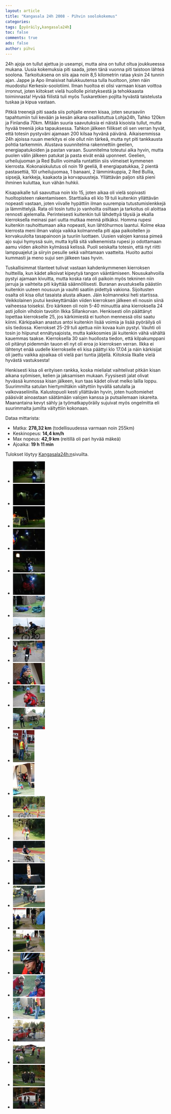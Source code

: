 ```yaml
---
layout: article
title: "Kangasala 24h 2008 - Pihvin soolokokemus"
categories:
tags: [pyöräily,kangasala24h]
toc: false
comments: true
ads: false
author: pihvi
---
```


24h ajoja on tullut ajettua jo useampi, mutta aina on tullut oltua
joukkueessa mukana. Uusia kokemuksia piti saada, joten tänä vuonna piti
taistoon lähteä soolona. Tarkoituksena on siis ajaa noin 8,5 kilometrin
rataa yksin 24 tunnin ajan. Jappe ja Apo ilmaisivat halukkuutensa tulla
huoltoon, joten näin muodostui Kerkesix-soolotiimi. Ilman huoltoa ei
olisi varmaan kisan voittoa irronnut, joten kiitokset vielä huollolle
piristyksestä ja tehokkaasta toiminnasta! Hyvää fiilistä tuli myös
Tuskaretkien pojilta hyvästä taistelusta tuskaa ja kipua vastaan.

Pitkiä treenejä piti saada siis pohjalle ennen kisaa, joten seuraaviin
tapahtumiin tuli kevään ja kesän aikana osallistuttua Lohja24h, Tahko
120km ja Finlandia 70km. Mitään suuria saavutuksia ei näistä kisoista
tullut, mutta hyvää treeniä joka tapauksessa. Tahkon jälkeen fiilikset
oli sen verran hyvät, että totesin pystyväni ajamaan 200 kilsaa hyvänä
päivänä. Aikaisemmissa 24h ajoissa ruuan merkitys ei ole ollut niin
tärkeä, mutta nyt piti tankkausta pohtia tarkemmin. Alustava suunnitelma
rakennettiin geelien, energiapatukoiden ja pastan varaan. Suunnitelma
toteutui aika hyvin, mutta puolen välin jälkeen patukat ja pasta eivät
enää uponneet. Geelien, urheilujuoman ja Red Bullin voimalla runtattiin
siis viimeiset kymmenen kierrosta. Kokonaiskulutus oli noin 19 geeliä, 8
energiapatukkaa, 2 pientä pastasettiä, 10l urheilujuomaa, 1 banaani, 2
lämminkuppia, 2 Red Bullia, sipsejä, karkkeja, kaakaota ja
korvapuusteja. Yllättävän paljon sitä pieni ihminen kuluttaa, kun vähän
huhkii.

Kisapaikalle tuli saavuttua noin klo 15, joten aikaa oli vielä sopivasti
huoltopisteen rakentamiseen. Starttiaika eli klo 19 tuli kuitenkin
yllättävän nopeasti vastaan, joten viivalle hypättiin ilman suurempia
tutustumislenkkejä ja lämmittelyjä. Rata oli tosin tuttu jo vanhoilta
osiltaan ja tarkoitus oli aloittaa rennosti ajelemalla. Perinteisesti
kuitenkin tuli lähdettyä täysiä ja ekalla kierroksella meinasi pari
uutta mutkaa mennä pitkäksi. Homma rupesi kuitenkin rauhoittumaan aika
nopeasti, kun lähtöhurmos laantui. Kolme ekaa kierrosta meni ilman
valoja vaikka kolmannella piti ajaa paikoitellen jo korvakuulolta
tasapainoon ja tuuriin luottaen. Uusien valojen kanssa pimeä ajo sujui
hymyssä suin, mutta kyllä sitä valkenemista rupesi jo odottamaan aamu
viiden aikoihin kylmässä kelissä. Puoli seiskalta totesin, että nyt
riitti lamppuajelut ja siiryin pesulle sekä vaihtamaan vaatteita. Huolto
auttoi kummasti ja meno sujui sen jälkeen taas hyvin.

Tuskallisimmat tilanteet tulivat vastaan kahdenkymmenen kierroksen
huitteilla, kun kädet alkoivat kipeytyä tangon vääntämiseen.
Nousukahvoilla pystyi ajamaan kivuitta, mutta koska rata oli paikoin
myös tekninen niin jarruja ja vaihteita piti käyttää säännöllisesti.
Buranan avustuksella päästiin kuitenkin uuteen nousuun ja vauhti saatiin
pidettyä vakiona. Sijoitusten osalta oli kisa ollut tasaista alusta
alkaen. Jäin kolmanneksi heti startissa. Veikkolainen joutui
keskeyttämään viiden kierroksen jälkeen eli nousin siinä vaiheessa
toiseksi. Ero kärkeen oli noin 5-40 minuuttia aina kierroksella 24 asti
jolloin vihdoin tavoitin Ilkka Sillankorvan. Henkisesti olin päättänyt
lopettaa kierrokselle 25, jos kärkimiestä ei tuohon mennessä olisi saatu
kiinni. Kärkipaikan anastus antoi kuitenkin lisää voimia ja lisää
pyöräilyä oli siis tiedossa. Kierrokset 25-29 tuli ajettua niin kovaa
kuin pystyi. Vauhti oli tosin jo hiipunut ennätysajoista, mutta
kakkosmies jäi kuitenkin vähä vähältä kauemmas taakse. Kierroksella 30
sain huollosta tiedon, että kilpakumppani oli pitänyt pidemmän tauon eli
nyt oli eroa jo kierroksen verran. Ilkka ei lähtenyt enää uudelle
kierrokselle eli kisa päättyi klo 17.04 ja näin kärkisijat oli jaettu
vaikka ajoaikaa oli vielä pari tuntia jäljellä. Kiitoksia Ilkalle vielä
hyvästä vastuksesta!

Henkisesti kisa oli erityisen rankka, koska mielialat vaihtelivat pitkän
kisan aikana syömisen, kelien ja jaksamisen mukaan. Fyysisesti jalat
olivat hyvässä kunnossa kisan jälkeen, kun taas kädet olivat melko
lailla loppu. Suurimmilta satulan hiertymiltäkin vältyttiin hyvällä
satulalla ja valkovaseliinilla. Kalustopuoli kesti yllättävän hyvin,
joten huoltomiehet pääsivät ainoastaan säätämään valojen kanssa ja
putsailemaan iskareita. Maanantaina kevyt sähly ja työmatkapyöräily
sujuivat myös ongelmitta eli suurimmalta jumilta vältyttiin kokonaan.

Dataa mittarista:

- Matka: **278,32 km** (todellisuudessa varmaan noin 255km)
- Keskinopeus: **14,4 km/h**
- Max nopeus: **42,9 km** (reitillä oli pari hyvää mäkeä)
- Ajoaika: **19 h 11 min**

Tulokset löytyy
[Kangasala24h:n](http://www.kangasala24h.fi/view.php?menuId=181&lang=fi)sivuilta.

<div class="image-gallery" markdown="1">

-   [![](/images/kangasala-24h-2008/Thumbnails/Kangasala24h2008%20001.jpg)](/images/kangasala-24h-2008/Kangasala24h2008%20001.jpg)
-   [![](/images/kangasala-24h-2008/Thumbnails/Kangasala24h2008%20006.jpg)](/images/kangasala-24h-2008/Kangasala24h2008%20006.jpg)
-   [![](/images/kangasala-24h-2008/Thumbnails/Kangasala24h2008%20008.jpg)](/images/kangasala-24h-2008/Kangasala24h2008%20008.jpg)
-   [![](/images/kangasala-24h-2008/Thumbnails/Kangasala24h2008%20010.jpg)](/images/kangasala-24h-2008/Kangasala24h2008%20010.jpg)
-   [![](/images/kangasala-24h-2008/Thumbnails/Kangasala24h2008%20018.jpg)](/images/kangasala-24h-2008/Kangasala24h2008%20018.jpg)
-   [![](/images/kangasala-24h-2008/Thumbnails/Kangasala24h2008%20023.jpg)](/images/kangasala-24h-2008/Kangasala24h2008%20023.jpg)
-   [![](/images/kangasala-24h-2008/Thumbnails/Kangasala24h2008%20027.jpg)](/images/kangasala-24h-2008/Kangasala24h2008%20027.jpg)
-   [![](/images/kangasala-24h-2008/Thumbnails/Kangasala24h2008%20028.jpg)](/images/kangasala-24h-2008/Kangasala24h2008%20028.jpg)
-   [![](/images/kangasala-24h-2008/Thumbnails/Kangasala24h2008%20033.jpg)](/images/kangasala-24h-2008/Kangasala24h2008%20033.jpg)
-   [![](/images/kangasala-24h-2008/Thumbnails/Kangasala24h2008%20038.jpg)](/images/kangasala-24h-2008/Kangasala24h2008%20038.jpg)
-   [![](/images/kangasala-24h-2008/Thumbnails/Kangasala24h2008%20039.jpg)](/images/kangasala-24h-2008/Kangasala24h2008%20039.jpg)
-   [![](/images/kangasala-24h-2008/Thumbnails/Kangasala24h2008%20041.jpg)](/images/kangasala-24h-2008/Kangasala24h2008%20041.jpg)
-   [![](/images/kangasala-24h-2008/Thumbnails/Kangasala24h2008%20061.jpg)](/images/kangasala-24h-2008/Kangasala24h2008%20061.jpg)
-   [![](/images/kangasala-24h-2008/Thumbnails/Kangasala24h2008%20065.jpg)](/images/kangasala-24h-2008/Kangasala24h2008%20065.jpg)
-   [![](/images/kangasala-24h-2008/Thumbnails/Kangasala24h2008%20068.jpg)](/images/kangasala-24h-2008/Kangasala24h2008%20068.jpg)
-   [![](/images/kangasala-24h-2008/Thumbnails/Kangasala24h2008%20069.jpg)](/images/kangasala-24h-2008/Kangasala24h2008%20069.jpg)
-   [![](/images/kangasala-24h-2008/Thumbnails/Kangasala24h2008%20072.jpg)](/images/kangasala-24h-2008/Kangasala24h2008%20072.jpg)
-   [![](/images/kangasala-24h-2008/Thumbnails/Kangasala24h2008%20076.jpg)](/images/kangasala-24h-2008/Kangasala24h2008%20076.jpg)
-   [![](/images/kangasala-24h-2008/Thumbnails/Kangasala24h2008%20081.jpg)](/images/kangasala-24h-2008/Kangasala24h2008%20081.jpg)
-   [![](/images/kangasala-24h-2008/Thumbnails/Kangasala24h2008%20090.jpg)](/images/kangasala-24h-2008/Kangasala24h2008%20090.jpg)
-   [![](/images/kangasala-24h-2008/Thumbnails/Kangasala24h2008%20100.jpg)](/images/kangasala-24h-2008/Kangasala24h2008%20100.jpg)
-   [![](/images/kangasala-24h-2008/Thumbnails/Kangasala24h2008%20105.jpg)](/images/kangasala-24h-2008/Kangasala24h2008%20105.jpg)
-   [![](/images/kangasala-24h-2008/Thumbnails/Kangasala24h2008%20111.jpg)](/images/kangasala-24h-2008/Kangasala24h2008%20111.jpg)
-   [![](/images/kangasala-24h-2008/Thumbnails/Kangasala24h2008%20137.jpg)](/images/kangasala-24h-2008/Kangasala24h2008%20137.jpg)
-   [![](/images/kangasala-24h-2008/Thumbnails/Kangasala24h2008%20143.jpg)](/images/kangasala-24h-2008/Kangasala24h2008%20143.jpg)
-   [![](/images/kangasala-24h-2008/Thumbnails/Kangasala24h2008%20148.jpg)](/images/kangasala-24h-2008/Kangasala24h2008%20148.jpg)
-   [![](/images/kangasala-24h-2008/Thumbnails/Kangasala24h2008%20171.jpg)](/images/kangasala-24h-2008/Kangasala24h2008%20171.jpg)
-   [![](/images/kangasala-24h-2008/Thumbnails/Kangasala24h2008%20180.jpg)](/images/kangasala-24h-2008/Kangasala24h2008%20180.jpg)

</div>
